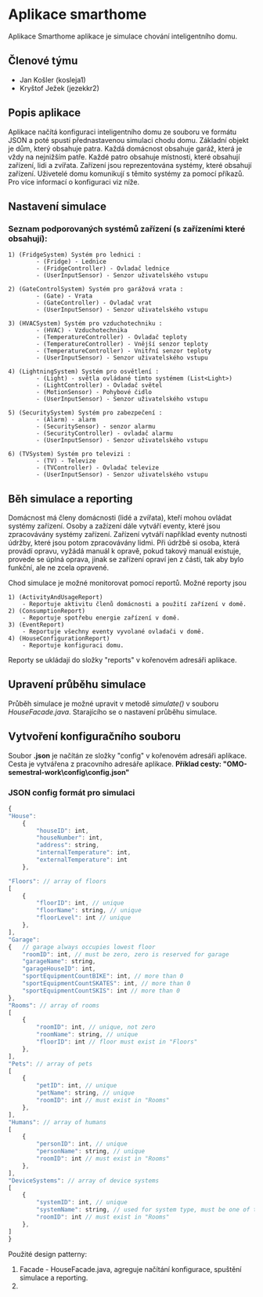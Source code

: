 # Aplikace smarthome


Aplikace Smarthome aplikace je simulace chování inteligentního domu.

## Členové týmu
- Jan Košler (kosleja1)
- Kryštof Ježek (jezekkr2)

## Popis aplikace

Aplikace načítá konfiguraci inteligentního domu ze souboru ve formátu JSON a 
poté spustí přednastavenou simulaci chodu domu.
Základní objekt je dům, který obsahuje patra.
Každá domácnost obsahuje garáž, která je vždy na nejnižším patře.
Každé patro obsahuje místnosti, které obsahují zařízení, lidi a zvířata.
Zařízení jsou reprezentována systémy, které obsahují zařízení. 
Uživetelé domu komunikují s těmito systémy za pomocí příkazů.
Pro více informací o konfiguraci viz níže. 

## Nastavení simulace
### Seznam podporovaných systémů zařízení (s zařízeními které obsahují):
    1) (FridgeSystem) Systém pro lednici :
            - (Fridge) - Lednice 
            - (FridgeController) - Ovladač lednice 
            - (UserInputSensor) - Senzor uživatelského vstupu 

    2) (GateControlSystem) Systém pro garážová vrata :
            - (Gate) - Vrata 
            - (GateController) - Ovladač vrat
            - (UserInputSensor) - Senzor uživatelského vstupu 

    3) (HVACSystem) Systém pro vzduchotechniku :
            - (HVAC) - Vzduchotechnika
            - (TemperatureController) - Ovladač teploty
            - (TemperatureController) - Vnější senzor teploty
            - (TemperatureController) - Vnitřní senzor teploty
            - (UserInputSensor) - Senzor uživatelského vstupu

    4) (LightningSystem) Systém pro osvětlení :
            - (Light) - světla ovládané tímto systémem (List<Light>)
            - (LightController) - Ovladač světel
            - (MotionSensor) - Pohybové čidlo
            - (UserInputSensor) - Senzor uživatelského vstupu

    5) (SecuritySystem) Systém pro zabezpečení :
            - (Alarm) - alarm
            - (SecuritySensor) - senzor alarmu
            - (SecurityController) - ovladač alarmu
            - (UserInputSensor) - Senzor uživatelského vstupu

    6) (TVSystem) Systém pro televizi :
            - (TV) - Televize
            - (TVController) - Ovladač televize
            - (UserInputSensor) - Senzor uživatelského vstupu

## Běh simulace a reporting
Domácnost má členy domácnosti (lidé a zvířata), kteří mohou ovládat systémy zařízení.
Osoby a zažízení dále vytváří eventy, které jsou zpracovávány systémy zařízení. 
Zařízení vytváří například eventy nutnosti údržby, které jsou potom zpracovávány lidmi.
Při údržbě si osoba, která provádí opravu, vyžádá manuál k opravě, 
pokud takový manuál existuje, provede se úplná oprava, 
jinak se zařízení opraví jen z části, tak aby bylo funkční, ale ne zcela opravené.

Chod simulace je možné monitorovat pomocí reportů. Možné reporty jsou

    1) (ActivityAndUsageReport)
        - Reportuje aktivitu členů domácnosti a použití zařízení v domě.
    2) (ConsumptionReport)
        - Reportuje spotřebu energie zařízení v domě.
    3) (EventReport)
        - Reportuje všechny eventy vyvolané ovladači v domě.
    4) (HouseConfigurationReport)
        - Reportuje konfiguraci domu.

Reporty se ukládají do složky "reports" v kořenovém adresáři aplikace.

## Upravení průběhu simulace
Průběh simulace je možné upravit v metodě *simulate()* v souboru *HouseFacade.java*. 
Starajícího se o nastavení průběhu simulace.

## Vytvoření konfiguračního souboru
Soubor **.json** je načítán ze složky "config" v kořenovém adresáři aplikace. Cesta je vytvářena z pracovního adresáře aplikace.
**Příklad cesty: "OMO-semestral-work\config\config.json"**
### JSON config formát pro simulaci
```javascript
{
"House": 
    {
        "houseID": int,
        "houseNumber": int,
        "address": string,
        "internalTemperature": int,
        "externalTemperature": int
    },

"Floors": // array of floors
[
    {
        "floorID": int, // unique
        "floorName": string, // unique
        "floorLevel": int // unique
    },
], 
"Garage":
{   // garage always occupies lowest floor
    "roomID": int, // must be zero, zero is reserved for garage
    "garageName": string,
    "garageHouseID": int,
    "sportEquipmentCountBIKE": int, // more than 0
    "sportEquipmentCountSKATES": int, // more than 0
    "sportEquipmentCountSKIS": int // more than 0
},
"Rooms": // array of rooms
[
    {
        "roomID": int, // unique, not zero
        "roomName": string, // unique
        "floorID": int // floor must exist in "Floors"
    },
],
"Pets": // array of pets
[
    {
        "petID": int, // unique
        "petName": string, // unique
        "roomID": int // must exist in "Rooms"
    },
],
"Humans": // array of humans
[
    {
        "personID": int, // unique
        "personName": string, // unique
        "roomID": int // must exist in "Rooms"
    },
],
"DeviceSystems": // array of device systems
[ 
    {
        "systemID": int, // unique
        "systemName": string, // used for system type, must be one of the supported types
        "roomID": int // must exist in "Rooms"
    },
]
}
```

Použité design patterny:
1) Facade - HouseFacade.java, agreguje načítání konfigurace, spuštění simulace a reporting.
2) 